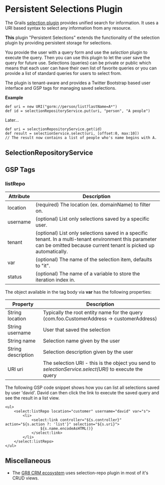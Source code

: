 # Persistent Selections Plugin

The Grails [selection plugin](http://grails.org/plugin/selection) provides unified search for information.
It uses a URI based syntax to select any information from any resource.

**This** plugin "Persistent Selections" extends the functionality of the selection plugin by providing persistent storage for selections.

You provide the user with a query form and use the *selection* plugin to execute the query.
Then you can use this plugin to let the user save the query for future use.
Selections (queries) can be private or public which means that each user can have their own list of favorite queries
or you can provide a list of standard queries for users to select from.

The plugin is tenant-aware and provides a Twitter Bootstrap based user interface and GSP tags for managing saved selections.

**Example**

    def uri = new URI("gorm://person/list?lastName=A*")
    def id = selectionRepositoryService.put(uri, "person", "A people")

Later...

    def uri = selectionRepositoryService.get(id)
    def result = selectionService.select(uri, [offset:0, max:10])
    // The result now contains a list of people who's name begins with A.

## SelectionRepositoryService

## GSP Tags

### listRepo

Attribute | Description
--------- | --------------
location  | (required) The location (ex. domainName) to filter on.
username  | (optional) List only selections saved by a specific user.
tenant    | (optional) List only selections saved in a specific tenant. In a multi-tenant environment this parameter can be omitted because current tenant is picked up automatically.
var       | (optional) The name of the selection item, defaults to "it".
status    | (optional) The name of a variable to store the iteration index in.

The object available in the tag body via **var** has the following properties:

Property           | Description
------------------ | ---------------
String location    | Typically the root entity name for the query (com.foo.CustomerAddress -> customerAddress)
String username    | User that saved the selection
String name        | Selection name given by the user
String description | Selection description given by the user
URI uri            | The selection URI - this is the object you send to *selectionService.select(URI)* to execute the query

The following GSP code snippet shows how you can list all selections saved by user 'david'.
David can then click the link to execute the saved query and see the result in a list view.

    <ul>
        <select:listRepo location="customer" username="david" var="s">
            <li>
                <select:link controller="${s.controller}" action="${s.action ?: 'list'}" selection="${s.uri}">
                    ${s.name.encodeAsHTML()}
                </select:link>
            </li>
        </select:listRepo>
    </ul>
    

## Miscellaneous

- The [GR8 CRM ecosystem](http://gr8crm.github.io) uses selection-repo plugin in most of it's CRUD views.
